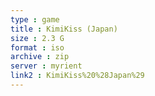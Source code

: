 ```yaml
---
type : game
title : KimiKiss (Japan)
size : 2.3 G
format : iso
archive : zip
server : myrient
link2 : KimiKiss%20%28Japan%29
---
```

